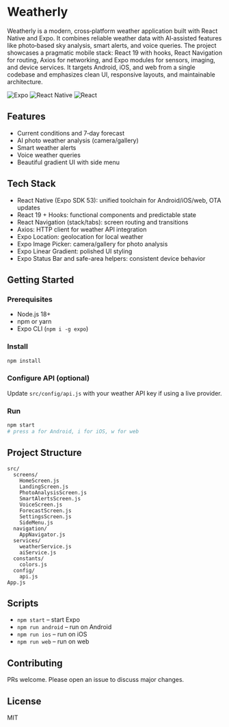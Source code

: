 # Weatherly

Weatherly is a modern, cross‑platform weather application built with React Native and Expo. It combines reliable weather data with AI‑assisted features like photo‑based sky analysis, smart alerts, and voice queries. The project showcases a pragmatic mobile stack: React 19 with hooks, React Navigation for routing, Axios for networking, and Expo modules for sensors, imaging, and device services. It targets Android, iOS, and web from a single codebase and emphasizes clean UI, responsive layouts, and maintainable architecture.

![Expo](https://img.shields.io/badge/Expo-53.x-green)
![React Native](https://img.shields.io/badge/React%20Native-0.79.x-blue)
![React](https://img.shields.io/badge/React-19.0.0-61dafb)

## Features

- Current conditions and 7‑day forecast
- AI photo weather analysis (camera/gallery)
- Smart weather alerts
- Voice weather queries
- Beautiful gradient UI with side menu

## Tech Stack

- React Native (Expo SDK 53): unified toolchain for Android/iOS/web, OTA updates
- React 19 + Hooks: functional components and predictable state
- React Navigation (stack/tabs): screen routing and transitions
- Axios: HTTP client for weather API integration
- Expo Location: geolocation for local weather
- Expo Image Picker: camera/gallery for photo analysis
- Expo Linear Gradient: polished UI styling
- Expo Status Bar and safe-area helpers: consistent device behavior

## Getting Started

### Prerequisites
- Node.js 18+
- npm or yarn
- Expo CLI (`npm i -g expo`)

### Install
```bash
npm install
```

### Configure API (optional)
Update `src/config/api.js` with your weather API key if using a live provider.

### Run
```bash
npm start
# press a for Android, i for iOS, w for web
```

## Project Structure

```
src/
  screens/
    HomeScreen.js
    LandingScreen.js
    PhotoAnalysisScreen.js
    SmartAlertsScreen.js
    VoiceScreen.js
    ForecastScreen.js
    SettingsScreen.js
    SideMenu.js
  navigation/
    AppNavigator.js
  services/
    weatherService.js
    aiService.js
  constants/
    colors.js
  config/
    api.js
App.js
```

## Scripts

- `npm start` – start Expo
- `npm run android` – run on Android
- `npm run ios` – run on iOS
- `npm run web` – run on web

## Contributing

PRs welcome. Please open an issue to discuss major changes.

## License

MIT